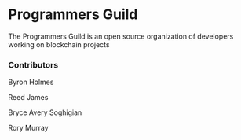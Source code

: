 # Programmers Guild

The Programmers Guild is an open source organization of developers working on blockchain projects

### Contributors

Byron Holmes

Reed James

Bryce Avery Soghigian

Rory Murray
